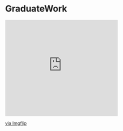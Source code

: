 # GraduateWork

<div style="width:360px;max-width:100%;"><div style="height:0;padding-bottom:85.56%;position:relative;"><iframe width="360" height="308" style="position:absolute;top:0;left:0;width:100%;height:100%;" frameBorder="0" src="https://imgflip.com/embed/6w8i8e"></iframe></div><p><a href="https://imgflip.com/gif/6w8i8e">via Imgflip</a></p></div>
